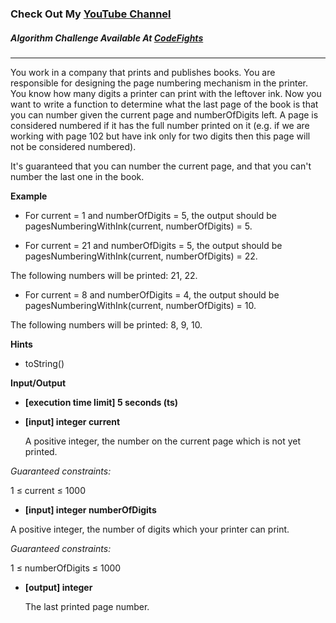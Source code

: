 ### Check Out My [YouTube Channel](https://www.YouTube.com/CodingTutorials360)

##### Algorithm Challenge Available At [CodeFights](https://codefights.com/arcade/code-arcade/labyrinth-of-nested-loops/pdw3izd7SpMTBJqSy/description)

---

You work in a company that prints and publishes books. You are responsible for designing the page numbering mechanism in the printer. You know how many digits a printer can print with the leftover ink. Now you want to write a function to determine what the last page of the book is that you can number given the current page and numberOfDigits left. A page is considered numbered if it has the full number printed on it (e.g. if we are working with page 102 but have ink only for two digits then this page will not be considered numbered).

It's guaranteed that you can number the current page, and that you can't number the last one in the book.

**Example**

-   For current = 1 and numberOfDigits = 5, the output should be
    pagesNumberingWithInk(current, numberOfDigits) = 5.

-   For current = 21 and numberOfDigits = 5, the output should be
    pagesNumberingWithInk(current, numberOfDigits) = 22.

The following numbers will be printed: 21, 22.

-   For current = 8 and numberOfDigits = 4, the output should be
    pagesNumberingWithInk(current, numberOfDigits) = 10.

The following numbers will be printed: 8, 9, 10.

**Hints**

-   toString()

**Input/Output**

-   **[execution time limit] 5 seconds (ts)**
-   **[input] integer current**

    A positive integer, the number on the current page which is not yet printed.

_Guaranteed constraints:_

1 ≤ current ≤ 1000

-   **[input] integer numberOfDigits**

A positive integer, the number of digits which your printer can print.

_Guaranteed constraints:_

1 ≤ numberOfDigits ≤ 1000

-   **[output] integer**

    The last printed page number.
